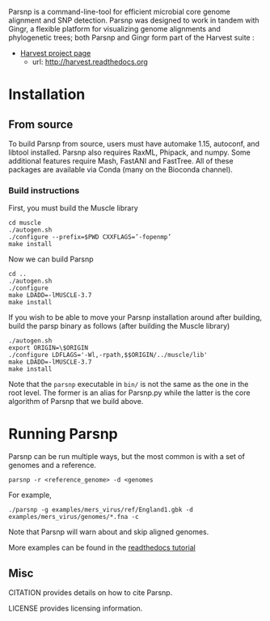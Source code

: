 Parsnp is a command-line-tool for efficient microbial core genome alignment and SNP detection. Parsnp was designed to work in tandem with Gingr, a flexible platform for visualizing genome alignments and phylogenetic trees; both Parsnp and Gingr form part of the Harvest suite :

- [Harvest project page](http://harvest.readthedocs.org)
  -  url: http://harvest.readthedocs.org



# Installation


## From source

To build Parsnp from source, users must have automake 1.15, autoconf, and libtool installed. Parsnp also requires RaxML, Phipack, and numpy. Some additional features require Mash, FastANI and FastTree. All of these packages are available via Conda (many on the Bioconda channel).

### Build instructions
First, you must build the Muscle library
```
cd muscle
./autogen.sh
./configure --prefix=$PWD CXXFLAGS=’-fopenmp’
make install
```

Now we can build Parsnp
```
cd ..
./autogen.sh
./configure
make LDADD=-lMUSCLE-3.7
make install
```

If you wish to be able to move your Parsnp installation around after building, build the parsp binary as follows (after building the Muscle library)
```
./autogen.sh
export ORIGIN=\$ORIGIN
./configure LDFLAGS='-Wl,-rpath,$$ORIGIN/../muscle/lib'
make LDADD=-lMUSCLE-3.7 
make install
```

Note that the `parsnp` executable in `bin/` is not the same as the one in the root level. The former is an alias for Parsnp.py while the latter is the core algorithm of Parsnp that we build above.

# Running Parsnp
Parsnp can be run multiple ways, but the most common is with a set of genomes and a reference. 
```
parsnp -r <reference_genome> -d <genomes 
```
For example, 
```
./parsnp -g examples/mers_virus/ref/England1.gbk -d examples/mers_virus/genomes/*.fna -c
```

Note that Parsnp will warn about and skip aligned genomes.

More examples can be found in the [readthedocs tutorial](https://harvest.readthedocs.io/en/latest/content/parsnp/tutorial.html)

## Misc

CITATION provides details on how to cite Parsnp.

LICENSE provides licensing information.
